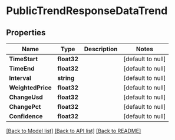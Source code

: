 # PublicTrendResponseDataTrend

## Properties
Name | Type | Description | Notes
------------ | ------------- | ------------- | -------------
**TimeStart** | **float32** |  | [default to null]
**TimeEnd** | **float32** |  | [default to null]
**Interval** | **string** |  | [default to null]
**WeightedPrice** | **float32** |  | [default to null]
**ChangeUsd** | **float32** |  | [default to null]
**ChangePct** | **float32** |  | [default to null]
**Confidence** | **float32** |  | [default to null]

[[Back to Model list]](../README.md#documentation-for-models) [[Back to API list]](../README.md#documentation-for-api-endpoints) [[Back to README]](../README.md)


